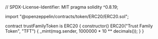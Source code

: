 // SPDX-License-Identifier: MIT
pragma solidity ^0.8.19;

import "@openzeppelin/contracts/token/ERC20/ERC20.sol";

contract trustFamilyToken is ERC20 {
    constructor()
        ERC20("Trust Family Token", "TFT")
    {
        _mint(msg.sender, 1000000 * 10 ** decimals());
    }
}

